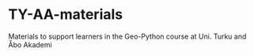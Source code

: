 # TY-AA-materials
Materials to support learners in the Geo-Python course at Uni. Turku and Åbo Akademi
